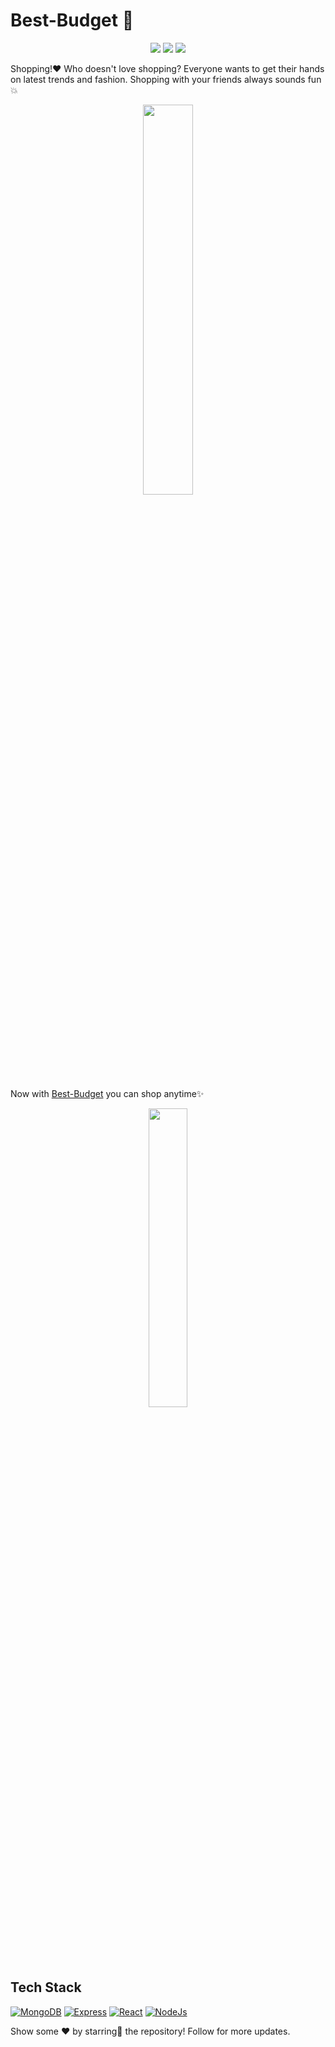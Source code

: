 # Best-Budget 🛒

<div align="center">

<a href="https://github.com/aakankshabhende/Best-Budget"><img src="https://badges.frapsoft.com/os/v1/open-source.svg?v=103"></a>
<a href="https://github.com/aakankshabhende/Best-Budget"><img src="https://img.shields.io/badge/Built%20by-developers%20%3C%2F%3E-0059b3"></a>
<a href="https://github.com/aakankshabhende/Best-Budget"><img src="https://img.shields.io/static/v1.svg?label=Contributions&message=Welcome&color=yellow"></a>

</div>

Shopping!❤ Who doesn't love shopping? Everyone wants to get their hands on latest trends and fashion.
Shopping with your friends always sounds fun💥  
<p align="center"><img src="https://www.upbeatsoles.com/wp-content/uploads/2014/07/1-going-shopping.gif" width = 40%></p>


Now with [Best-Budget](https://github.com/aakankshabhende/Best-Budget/) you can shop anytime✨
<p align="center"><img src="https://media.tenor.com/images/9ab245324a95fdb46ba5a06f8e20143e/tenor.gif" width = 35%></p>


## Tech Stack
[![MongoDB](https://img.shields.io/badge/MongoDB-%234ea94b.svg?style=for-the-badge&logo=mongodb&logoColor=white)](https://reactjs.org/docs/getting-started.html)
[![Express](https://img.shields.io/badge/express.js-%23404d59.svg?style=for-the-badge&logo=express&logoColor=%2361DAFB)](https://reactjs.org/docs/getting-started.html)
[![React](https://img.shields.io/badge/react-%2320232a.svg?style=for-the-badge&logo=react&logoColor=%2361DAFB)](https://reactjs.org/docs/getting-started.html)
[![NodeJs](https://img.shields.io/badge/node.js-%2343853D.svg?style=for-the-badge&logo=node-dot-js&logoColor=white)](https://reactjs.org/docs/getting-started.html)

Show some ❤️ by starring🌟 the repository! Follow for more updates.
